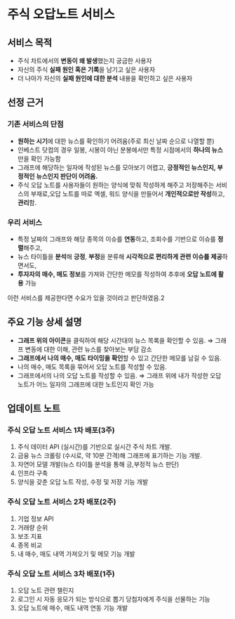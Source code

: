 # **주식 오답노트 서비스**

## **서비스 목적**

- 주식 차트에서의 **변동이 왜 발생**했는지 궁금한 사용자
- 자신의 주식 **실패 원인 혹은 기록**을 남기고 싶은 사용자
- 더 나아가 자신의 **실패 원인에 대한 분석** 내용을 확인하고 싶은 사용자

## 선정 근거

### 기존 서비스의 단점

- **원하는 시기**에 대한 뉴스를 확인하기 어려움(주로 최신 날짜 순으로 나열할 뿐)
- 인베스트 닷컴의 경우 일봉, 시봉이 아닌 분봉에서만 특정 시점에서의 **하나의 뉴스**만을 확인 가능함
- 그래프에 해당하는 일자에 작성된 뉴스를 모아보기 어렵고, **긍정적인 뉴스인지, 부정적인 뉴스인지 판단이 어려움.**
- 주식 오답 노트를 사용자들이 원하는 양식에 맞춰 작성하게 해주고 저장해주는 서비스의 부재로,오답 노트를 따로 엑셀, 워드 양식을 만들어서 **개인적으로만 작성**하고, **관리**함.

### 우리 서비스

- 특정 날짜의 그래프와 해당 종목의 이슈를 **연동**하고, 조회수를 기반으로 이슈를 **정렬**해주고,
- 뉴스 타이틀을 **분석**해 **긍정**, **부정**을 분류해 **시각적으로 편리하게 관련 이슈를 제공**하면서도,
- **투자자의 매수, 매도 정보**를 가져와 간단한 메모를 작성하여 추후에 **오답 노트에 활용** 가능

이런 서비스를 제공한다면 수요가 있을 것이라고 판단하였음.2

## 주요 기능 상세 설명

- **그래프 위의 아이콘**을 클릭하여 해당 시간대의 뉴스 목록을 확인할 수 있음.
  ⇒ 그래프 변동에 대한 이해, 관련 뉴스를 찾아보는 부담 감소
- **그래프에서 나의 매수, 매도 타이밍을 확인**할 수 있고 간단한 메모를 남길 수 있음.
- 나의 매수, 매도 목록을 묶어서 오답 노트를 작성할 수 있음.
- 그래프에서의 나의 오답 노트를 작성할 수 있음.
  ⇒ 그래프 위에 내가 작성한 오답 노트가 어느 일자의 그래프에 대한 노트인지 확인 가능

## 업데이트 노트

### 주식 오답 노트 서비스 1차 배포(3주)

1. 주식 데이터 API (실시간)를 기반으로 실시간 주식 차트 개발.
2. 금융 뉴스 크롤링 (수시로, 약 10분 간격)해 그래프에 표기하는 기능 개발.
3. 자연어 모델 개발(뉴스 타이틀 분석을 통해 긍,부정적 뉴스 판단)
4. 인프라 구축
5. 양식을 갖춘 오답 노트 작성, 수정 및 저장 기능 개발

### 주식 오답 노트 서비스 2차 배포(2주)

1. 기업 정보 API
2. 거래량 순위
3. 보조 지표
4. 종목 비교
5. 내 매수, 매도 내역 가져오기 및 메모 기능 개발

### 주식 오답 노트 서비스 3차 배포(1주)

1. 오답 노트 관련 챌린지
2. 로그인 시 자동 응모가 되는 방식으로  뽑기 당첨자에게 주식을 선물하는 기능
3. 오답 노트에 매수, 매도 내역 연동 기능 개발